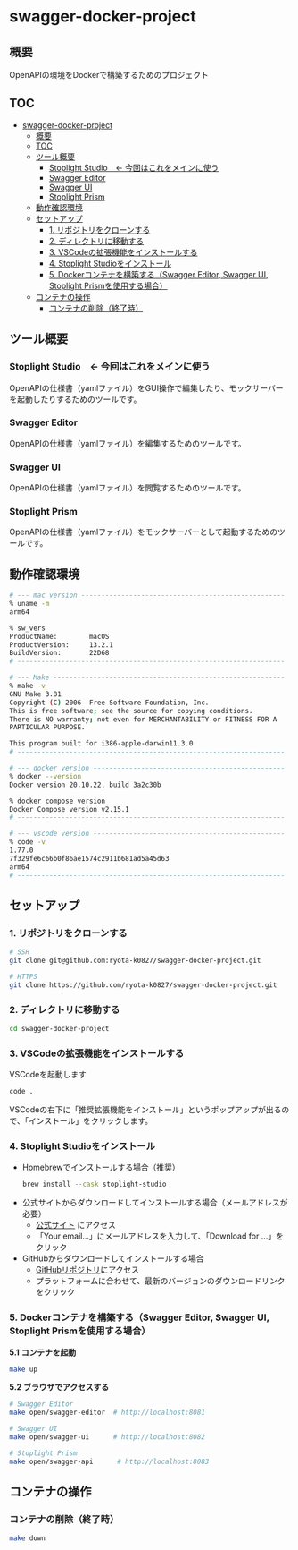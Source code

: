 # swagger-docker-project

## 概要
OpenAPIの環境をDockerで構築するためのプロジェクト

## TOC
- [swagger-docker-project](#swagger-docker-project)
  - [概要](#概要)
  - [TOC](#toc)
  - [ツール概要](#ツール概要)
    - [Stoplight Studio　← 今回はこれをメインに使う](#stoplight-studio-今回はこれをメインに使う)
    - [Swagger Editor](#swagger-editor)
    - [Swagger UI](#swagger-ui)
    - [Stoplight Prism](#stoplight-prism)
  - [動作確認環境](#動作確認環境)
  - [セットアップ](#セットアップ)
    - [1. リポジトリをクローンする](#1-リポジトリをクローンする)
    - [2. ディレクトリに移動する](#2-ディレクトリに移動する)
    - [3. VSCodeの拡張機能をインストールする](#3-vscodeの拡張機能をインストールする)
    - [4. Stoplight Studioをインストール](#4-stoplight-studioをインストール)
    - [5. Dockerコンテナを構築する（Swagger Editor, Swagger UI, Stoplight Prismを使用する場合）](#5-dockerコンテナを構築するswagger-editor-swagger-ui-stoplight-prismを使用する場合)
  - [コンテナの操作](#コンテナの操作)
    - [コンテナの削除（終了時）](#コンテナの削除終了時)


## ツール概要

### Stoplight Studio　← 今回はこれをメインに使う

OpenAPIの仕様書（yamlファイル）をGUI操作で編集したり、モックサーバーを起動したりするためのツールです。

### Swagger Editor

OpenAPIの仕様書（yamlファイル）を編集するためのツールです。

### Swagger UI

OpenAPIの仕様書（yamlファイル）を閲覧するためのツールです。

### Stoplight Prism

OpenAPIの仕様書（yamlファイル）をモックサーバーとして起動するためのツールです。

## 動作確認環境

```sh
# --- mac version ---------------------------------------------------
% uname -m
arm64

% sw_vers
ProductName:		macOS
ProductVersion:		13.2.1
BuildVersion:		22D68
# -------------------------------------------------------------------

# --- Make ----------------------------------------------------------
% make -v
GNU Make 3.81
Copyright (C) 2006  Free Software Foundation, Inc.
This is free software; see the source for copying conditions.
There is NO warranty; not even for MERCHANTABILITY or FITNESS FOR A
PARTICULAR PURPOSE.

This program built for i386-apple-darwin11.3.0
# -------------------------------------------------------------------

# --- docker version ------------------------------------------------
% docker --version
Docker version 20.10.22, build 3a2c30b

% docker compose version
Docker Compose version v2.15.1
# -------------------------------------------------------------------

# --- vscode version ------------------------------------------------
% code -v
1.77.0
7f329fe6c66b0f86ae1574c2911b681ad5a45d63
arm64
# -------------------------------------------------------------------
```

## セットアップ

### 1. リポジトリをクローンする

```sh
# SSH
git clone git@github.com:ryota-k0827/swagger-docker-project.git

# HTTPS
git clone https://github.com/ryota-k0827/swagger-docker-project.git
```

### 2. ディレクトリに移動する

```sh
cd swagger-docker-project
```

### 3. VSCodeの拡張機能をインストールする

VSCodeを起動します

```sh
code .
```

VSCodeの右下に「推奨拡張機能をインストール」というポップアップが出るので、「インストール」をクリックします。


### 4. Stoplight Studioをインストール

- Homebrewでインストールする場合（推奨）
  ```sh
  brew install --cask stoplight-studio
  ```
- 公式サイトからダウンロードしてインストールする場合（メールアドレスが必要）
  - [公式サイト](https://stoplight.io/studio) にアクセス
  - 「Your email...」にメールアドレスを入力して、「Download for ...」をクリック
- GitHubからダウンロードしてインストールする場合
  - [GitHubリポジトリ](https://github.com/stoplightio/studio/releases)にアクセス
  - プラットフォームに合わせて、最新のバージョンのダウンロードリンクをクリック

### 5. Dockerコンテナを構築する（Swagger Editor, Swagger UI, Stoplight Prismを使用する場合）

**5.1 コンテナを起動**

```sh
make up
```

**5.2 ブラウザでアクセスする**

```sh
# Swagger Editor
make open/swagger-editor  # http://localhost:8081

# Swagger UI
make open/swagger-ui      # http://localhost:8082

# Stoplight Prism
make open/swagger-api      # http://localhost:8083
```

## コンテナの操作

### コンテナの削除（終了時）

```sh
make down
```
